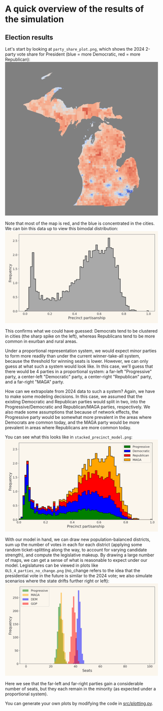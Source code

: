 # A quick overview of the results of the simulation

## Election results
Let's start by looking at `party_share_plot.png`, which shows the 2024 2-party vote share for President (blue = more Democratic, red = more Republican):
![plots/party_share_plot.png](https://github.com/Protect-Democracy/mi-proportional-representation/blob/8d997f59172123c62163149010f48738cddcda2f/plots/party_share_plot.png)

Note that most of the map is red, and the blue is concentrated in the cities. We can bin this data up to view this bimodal distribution:
![plots/precinct_partisanship.png](https://github.com/Protect-Democracy/mi-proportional-representation/blob/8d997f59172123c62163149010f48738cddcda2f/plots/precinct_partisanship.png)

This confirms what we could have guessed: Democrats tend to be clustered in cities (the sharp spike on the left), whereas Republicans tend to be more common in exurban and rural areas.

Under a proportional representation system, we would expect minor parties to form more readily than under the current winner-take-all system, because the threshold for winning seats is lower. 
However, we can only guess at what such a system would look like.
In this case, we'll guess that there would be 4 parties in a proportional system: a far-left "Progressive" party, a center-left "Democratic" party, a center-right "Republican" party, and a far-right "MAGA" party.

How can we extrapolate from 2024 data to such a system? Again, we have to make some modeling decisions. In this case, we assumed that the existing Democratic and Republican parties would split in two, into the Progressive/Democratic and Republican/MAGA parties, respectively.
We also made some assumptions that because of network effects, the Progressive party would be somewhat more prevalent in the areas where Democrats are common today, and the MAGA party would be more prevalent in areas where Republicans are more common today.

You can see what this looks like in `stacked_precinct_model.png`:
![plots/stacked_precinct_model.png](https://github.com/Protect-Democracy/mi-proportional-representation/blob/8d997f59172123c62163149010f48738cddcda2f/plots/stacked_precinct_model.png)

With our model in hand, we can draw new population-balanced districts, sum up the number of votes in each for each district (applying some random ticket-splitting along the way, to account for varying candidate strength), and compute the legislative makeup.
By drawing a large number of maps, we can get a sense of what is reasonable to expect under our model. 
Legislatures can be viewed in plots like `OL5_4_parties_no_change.png` (no_change refers to the idea that the presidential vote in the future is similar to the 2024 vote; we also simulate scenarios where the state drifts further right or left):
![plots/OL5_4_parties_no_change.png](https://github.com/Protect-Democracy/mi-proportional-representation/blob/8d997f59172123c62163149010f48738cddcda2f/plots/OL5_4_parties_no_change.png)

Here we see that the far-left and far-right parties gain a considerable number of seats, but they each remain in the minority (as expected under a proportional system). 

You can generate your own plots by modifying the code in [src/plotting.py](https://github.com/Protect-Democracy/mi-proportional-representation/blob/8d997f59172123c62163149010f48738cddcda2f/src/plotting.py). 
